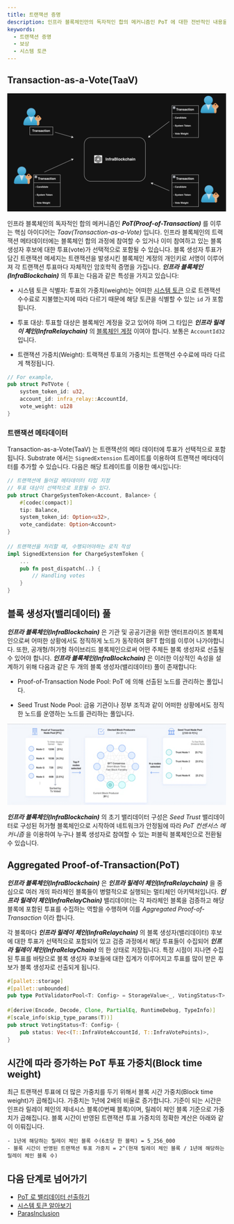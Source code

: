 ```yaml
---
title: 트랜잭션 증명
description: 인프라 블록체인만의 독자적인 합의 메커니즘인 PoT 에 대한 전반적인 내용을 다룹니다.
keywords:
  - 트랜잭션 증명
  - 보상
  - 시스템 토큰
---
```


## Transaction-as-a-Vote(TaaV)

![트랜잭션 투표](/media/images/docs/infrablockchain/learn/protocol/taav.png)

인프라 블록체인의 독자적인 합의 메커니즘인 **_PoT(Proof-of-Transaction)_** 를 이루는 핵심 아이디어는 _Taav(Transaction-as-a-Vote)_ 입니다. 인프라 블록체인의 트랙잭션 메타데이터에는 블록체인 합의 과정에 참여할 수 있거나 이미 참여하고 있는 블록 생성자 후보에 대한 투표(vote)가 선택적으로 포함될 수 있습니다. 블록 생성자 투표가 담긴 트랜잭션 메세지는 트랜잭션을 발생시킨 블록체인 계정의 개인키로 서명이 이루어져 각 트랜잭션 투표마다 자체적인 암호학적 증명을 가집니다. **_인프라 블록체인(InfraBlockchain)_** 의 투표는 다음과 같은 특성을 가지고 있습니다:

- 시스템 토큰 식별자: 투표의 가중치(weight)는 어떠한 [시스템 토큰](./system-token.md) 으로 트랜잭션 수수료로 지불했는지에 따라 다르기 때문에 해당 토큰을 식별할 수 있는 `id` 가 포함됩니다.

- 투표 대상: 투표할 대상은 블록체인 계정을 갖고 있어야 하며 그 타입은 **_인프라 릴레이 체인(InfraRelaychain)_** 의 [블록체인 계정](../substrate/learn/basic/accounts-addresses-keys.md) 이여야 합니다. 보통은 `AccountId32` 입니다.

- 트랜잭션 가중치(Weight): 트랙잭션 투표의 가중치는 트랜잭션 수수료에 따라 다르게 책정됩니다. 

```rust 
// For example,
pub struct PoTVote {
    system_token_id: u32,
    account_id: infra_relay::AccountId,
    vote_weight: u128
}
```

### 트랜잭션 메타데이터

Transaction-as-a-Vote(TaaV) 는 트랜잭션의 메타 데이터에 투표가 선택적으로 포함됩니다. Substrate 에서는 `SignedExtension` 트레이트를 이용하여 트랜잭션 메타데이터를 추가할 수 있습니다.
다음은 해당 트레이트를 이용한 예시입니다:

```rust
// 트랜잭션에 들어갈 메타데이터 타입 지정
// 투표 대상이 선택적으로 포함될 수 있다.
pub struct ChargeSystemToken<Account, Balance> {
    #[codec(compact)]
    tip: Balance,
    system_token_id: Option<u32>,
    vote_candidate: Option<Account>
}

// 트랜잭션을 처리할 때, 수행되어야하는 로직 작성
impl SignedExtension for ChargeSystemToken {
    ...
    pub fn post_dispatch(..) {
        // Handling votes
    }
}
```

## 블록 생성자(밸리데이터) 풀

**_인프라 블록체인(InfraBlockchain)_** 은 기관 및 공공기관을 위한 엔터프라이즈 블록체인으로써 어떠한 상황에서도 정직하게 노드가 동작하여 BFT 합의를 이루어 나가야합니다. 또한, 공개형/허가형 하이브리드 블록체인으로써 어떤 주체든 블록 생성자로 선출될 수 있어야 합니다. **_인프라 블록체인(InfraBlockchain)_** 은 이러한 이상적인 속성을 설계하기 위해 다음과 같은 두 개의 블록 생성자(밸리데이터) 풀이 존재합니다:

- Proof-of-Transaction Node Pool: PoT 에 의해 선출된 노드를 관리하는 풀입니다.

- Seed Trust Node Pool: 금융 기관이나 정부 조직과 같이 어떠한 상황에서도 정직한 노드를 운영하는 노드를 관리하는 풀입니다. 

![밸리데이터 풀](/media/images/docs/infrablockchain/learn/protocol/validator-pool.png)

**_인프라 블록체인(InfraBlockchain)_** 의 초기 밸리데이터 구성은 _Seed Trust_ 밸리데이터로 구성된 허가형 블록체인으로 시작하여 네트워크가 안정됨에 따라 _PoT 컨센서스 메커니즘_ 을 이용하여 누구나 블록 생성자로 참여할 수 있는 퍼블릭 블록체인으로 전환될 수 있습니다.



## Aggregated Proof-of-Transaction(PoT)

**_인프라 블록체인(InfraBlockchain)_** 은 **_인프라 릴레이 체인(InfraRelaychain)_** 을 중심으로 여러 개의 파라체인 블록들이 병렬적으로 실행되는 멀티체인 아키텍처입니다. **_인프라 릴레이 체인(InfraRelayChain)_** 밸리데이터는 각 파라체인 블록을 검증하고 해당 블록에 포함된 투표를 수집하는 역할을 수행하며 이를 _Aggregated Proof-of-Transaction_ 이라 합니다. 

각 블록마다 **_인프라 릴레이 체인(InfraRelaychain)_** 의 블록 생성자(밸리데이터) 후보에 대한 투표가 선택적으로 포함되어 있고 검증 과정에서 해당 투표들이 수집되어 **_인프라 릴레이 체인(InfraRelayChain)_** 의 한 상태로 저장됩니다. 특정 시점이 지나면 수집된 투표를 바탕으로 블록 생성자 후보들에 대한 집계가 이루어지고 투표를 많이 받은 후보가 블록 생성자로 선출되게 됩니다. 

```rust
#[pallet::storage]
#[pallet::unbounded]
pub type PotValidatorPool<T: Config> = StorageValue<_, VotingStatus<T>, ValueQuery>;

#[derive(Encode, Decode, Clone, PartialEq, RuntimeDebug, TypeInfo)]
#[scale_info(skip_type_params(T))]
pub struct VotingStatus<T: Config> {
	pub status: Vec<(T::InfraVoteAccountId, T::InfraVotePoints)>,
}
```

## 시간에 따라 증가하는 PoT 투표 가중치(Block time weight)

최근 트랜잭션 투표에 더 많은 가중치를 두기 위해서 블록 시간 가중치(Block time weight)가 곱해집니다. 가중치는 1년에 2배의 비율로 증가합니다. 기준이 되는 시간은 인프라 릴레이 체인의 제네시스 블록(0번째 블록)이며, 릴레이 체인 블록 기준으로 가중치가 곱해집니다. 블록 시간이 반영된 트랜잭션 투표 가중치의 정확한 계산은 아래와 같이 이뤄집니다.

```
- 1년에 해당하는 릴레이 체인 블록 수(6초당 한 블럭) = 5_256_000
- 블록 시간이 반영된 트랜잭션 투표 가중치 = 2^(현재 릴레이 체인 블록 / 1년에 해당하는 릴레이 체인 블록 수)
```

## 다음 단계로 넘어가기

- [PoT 로 밸리데이터 선출하기](../../tutorials/basic/how-to-vote-with-taav.md)
- [시스템 토큰 알아보기](./system-token.md)
- [ParasInclusion](https://github.com/InfraBlockchain/infrablockchain-substrate/blob/master/infrablockspace/runtime/parachains/src/inclusion/mod.rs)
